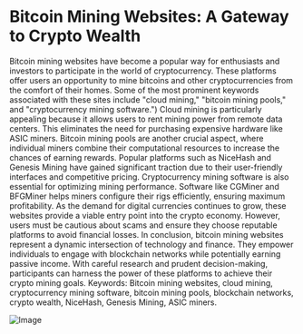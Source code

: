 # Bitcoin Mining Websites: A Gateway to Crypto Wealth
Bitcoin mining websites have become a popular way for enthusiasts and investors to participate in the world of cryptocurrency. These platforms offer users an opportunity to mine bitcoins and other cryptocurrencies from the comfort of their homes. Some of the most prominent keywords associated with these sites include "cloud mining," "bitcoin mining pools," and "cryptocurrency mining software.")
Cloud mining is particularly appealing because it allows users to rent mining power from remote data centers. This eliminates the need for purchasing expensive hardware like ASIC miners. Bitcoin mining pools are another crucial aspect, where individual miners combine their computational resources to increase the chances of earning rewards. Popular platforms such as NiceHash and Genesis Mining have gained significant traction due to their user-friendly interfaces and competitive pricing.
Cryptocurrency mining software is also essential for optimizing mining performance. Software like CGMiner and BFGMiner helps miners configure their rigs efficiently, ensuring maximum profitability. As the demand for digital currencies continues to grow, these websites provide a viable entry point into the crypto economy. However, users must be cautious about scams and ensure they choose reputable platforms to avoid financial losses.
In conclusion, bitcoin mining websites represent a dynamic intersection of technology and finance. They empower individuals to engage with blockchain networks while potentially earning passive income. With careful research and prudent decision-making, participants can harness the power of these platforms to achieve their crypto mining goals. 
Keywords: Bitcoin mining websites, cloud mining, cryptocurrency mining software, bitcoin mining pools, blockchain networks, crypto wealth, NiceHash, Genesis Mining, ASIC miners.


![Image](https://github.com/user-attachments/assets/d7419ec9-dc67-403f-bf28-8faea5f1f74f)